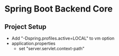 # Spring Boot Backend Core

## Project Setup
- Add "-Dspring.profiles.active=LOCAL" to vm option
- application.properties
  - set "server.servlet.context-path"